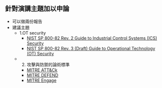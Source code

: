 
## 針對演講主題加以申論
- 可以做兩份報告
- 建議主題
  - 1.OT security 
    - [NIST SP 800-82 Rev. 2 Guide to Industrial Control Systems (ICS) Security](https://csrc.nist.gov/publications/detail/sp/800-82/rev-2/final)
    - [NIST SP 800-82 Rev. 3 (Draft) Guide to Operational Technology (OT) Security](https://csrc.nist.gov/publications/detail/sp/800-82/rev-3/draft)
  - 2. 攻擊與防禦的論術標準
    - [MITRE ATT&Ck](https://attack.mitre.org/)
    - [MITRE DEFEND](https://d3fend.mitre.org/)
    - [MITRE Engage](https://engage.mitre.org/)

